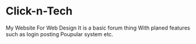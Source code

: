 # Click-n-Tech
My Website For Web Design
  It is a basic forum thing
With planed features such as
login posting Poupular system
etc.
